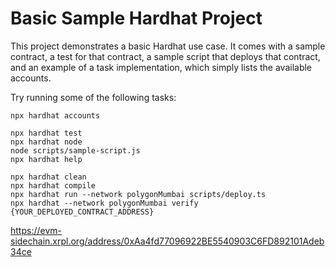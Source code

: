 # Basic Sample Hardhat Project

This project demonstrates a basic Hardhat use case. It comes with a sample contract, a test for that contract, a sample script that deploys that contract, and an example of a task implementation, which simply lists the available accounts.

Try running some of the following tasks:

```shell
npx hardhat accounts

npx hardhat test
npx hardhat node
node scripts/sample-script.js
npx hardhat help

npx hardhat clean
npx hardhat compile
npx hardhat run --network polygonMumbai scripts/deploy.ts
npx hardhat --network polygonMumbai verify {YOUR_DEPLOYED_CONTRACT_ADDRESS}

```

https://evm-sidechain.xrpl.org/address/0xAa4fd77096922BE5540903C6FD892101Adeb34ce
